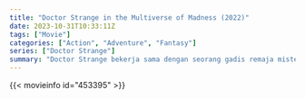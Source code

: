 ```yaml
---
title: "Doctor Strange in the Multiverse of Madness (2022)"
date: 2023-10-31T10:33:11Z
tags: ["Movie"]
categories: ["Action", "Adventure", "Fantasy"]
series: ["Doctor Strange"]
summary: "Doctor Strange bekerja sama dengan seorang gadis remaja misterius dari mimpinya yang dapat melakukan perjalanan melintasi multiverse, untuk melawan berbagai ancaman, termasuk versi dirinya dari alam semesta lain, yang mengancam akan memusnahkan jutaan..."
---
```


<mux-player stream-type="on-demand"
src="https://kp3d-my.sharepoint.com/personal/ryoo_kp3d_onmicrosoft_com/_layouts/15/download.aspx?share=EY8FanbUAxdOtdof1ES-T5wBF6Y82iIZk_9FMuH1bfbW3g" prefer-playback="mse" controls>

</mux-player>


{{< movieinfo id="453395" >}}

<script src="https://cdn.jsdelivr.net/npm/@mux/mux-player"></script>

 <script type="application/ld+json ">
{
"@context": "https://schema.org/",
"@type": "VideoObject",
"name": "Doctor Strange in the Multiverse of Madness (2022)",
"contentUrl": "https://stream.mux.com/CRFFn5YClA6qGJUBLEPDMOW3jrIEi4uDW9I8TqtPb500.m3u8",
"thumbnailUrl": "https://www.themoviedb.org/t/p/original/gtGUvavuQoc7YKuS1QYXEEeiNXQ.jpg?width=314&fit_mode=preserve&time=25",
"uploadDate": "2023-10-31T10:33:11Z",
}

</script>